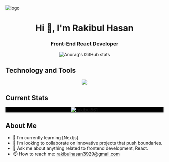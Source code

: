 ![logo](https://scontent.fdac4-2.fna.fbcdn.net/v/t39.30808-6/440179337_321331597647309_9195829963077032233_n.jpg?_nc_cat=106&ccb=1-7&_nc_sid=5f2048&_nc_eui2=AeHkmOqKVYA01EjVIGKR8IbcUqLRTUmXFYRSotFNSZcVhIzvbcSwdM9drlgevZCtKqOuIA-rXFKbJa4yT9fZ65pc&_nc_ohc=quvtlVahYVoQ7kNvgEY-0tV&_nc_zt=23&_nc_ht=scontent.fdac4-2.fna&oh=00_AYCw-6IV9aRe8q6zpn_WZMdCz5vYkcNS9wCLFgq4IINViQ&oe=667B5E7C)
<h1 align="center">Hi 👋, I'm Rakibul Hasan</h1>
<h3 align="center">Front-End React Developer</h3>


<div align="center">
  


![Anurag's GitHub stats](https://github-readme-stats.vercel.app/api?username=rakibul561&theme=algolia&show_icons=true)
</div>


## Technology and Tools

<p align="center">
  <a href="https://skillicons.dev">
    <img src="https://skillicons.dev/icons?i=react,js,express,mongodb,java,html,css,tailwindcss,firebase,github,figma,vscode" />
  </a>
</p>


## Current Stats
<p align="center" style="background-color: black;">
  <img align="center" src="https://github-readme-streak-stats.herokuapp.com/?user=rakibul561" alt="rakibul561" />
</p>




## About Me

- 🌱 I’m currently learning [Nextjs].
- 👯 I’m looking to collaborate on innovative projects that push boundaries.
- 💬 Ask me about anything related to frontend development, React.
- 📫 How to reach me: [rakibulhasan3929@gmail.com](mailto:rakibulhasan3929@gmail.com)






